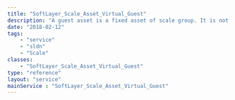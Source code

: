 ```yaml
---
title: "SoftLayer_Scale_Asset_Virtual_Guest"
description: "A guest asset is a fixed asset of scale group. It is not automatically scaled up or down in any way. Its purpose is to provide information (e.g. metrics) to policies to affect scaling decisions. "
date: "2018-02-12"
tags:
    - "service"
    - "sldn"
    - "Scale"
classes:
    - "SoftLayer_Scale_Asset_Virtual_Guest"
type: "reference"
layout: "service"
mainService : "SoftLayer_Scale_Asset_Virtual_Guest"
---
```

